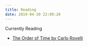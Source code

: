 ```yaml
---
title: Reading
date: 2019-04-30 22:09:20
---
```


Currently Reading

- [The Order of Time by Carlo Rovelli](https://www.goodreads.com/book/show/36500398-the-order-of-time?from_choice=false&from_home_module=false&rating=3)
